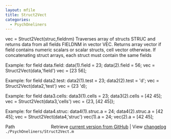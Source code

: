 ```yaml
---
layout: mfile
title: Struct2Vect
categories:
  - PsychOneliners
---
```


vec = Struct2Vect\(struc,fieldnm\)
Traverses array of structs STRUC and returns data from all fields FIELDNM
in vector VEC.
Returns array vector if field contains numeric scalars or scalar structs,
cell vector otherwise. If concatenating struct arrays, each struct must
contain the same fields

Example: for field data.field:
  data\(1\).field = 23;
  data\(2\).field = 56;
  vec = Struct2Vect\(data,'field'\)
  vec = \[23 56\];

Example: for field data2.test:
  data2\(1\).test = 23;
  data2\(2\).test = 'd';
  vec = Struct2Vect\(data2,'test'\)
  vec = \{23 'd\};

Example: for field data3.cells:
  data3\(1\).cells = 23;
  data3\(2\).cells = \[42 45\];
  vec = Struct2Vect\(data3,'cells'\)
  vec = \{23, \[42 45\]\};

Example: for field data4.struc:
  data4\(1\).struc.a = 24;
  data4\(2\).struc.a = \[42 45\];
  vec = Struct2Vect\(data4,'struc'\)
  vec\(1\).a = 24;
  vec\(2\).a = \[42 45\];


<div class="code_header" style="text-align:right;">
  <span style="float:left;">Path&nbsp;&nbsp;</span> <span class="counter">Retrieve <a href=
  "https://raw.github.com/Psychtoolbox-3/Psychtoolbox-3/beta/./PsychOneliners/Struct2Vect.m">current version from GitHub</a> | View <a href=
  "https://github.com/Psychtoolbox-3/Psychtoolbox-3/commits/beta/./PsychOneliners/Struct2Vect.m">changelog</a></span>
</div>
<div class="code">
  <code>./PsychOneliners/Struct2Vect.m</code>
</div>
